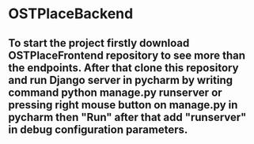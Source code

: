 # OSTPlaceBackend

## To start the project firstly download OSTPlaceFrontend repository to see more than the endpoints. After that clone this repository and run Django server in pycharm by writing command python manage.py runserver or pressing right mouse button on manage.py in pycharm then "Run" after that add "runserver" in debug configuration parameters. 
